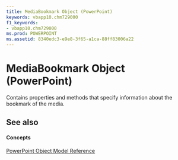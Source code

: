 ```yaml
---
title: MediaBookmark Object (PowerPoint)
keywords: vbapp10.chm729000
f1_keywords:
- vbapp10.chm729000
ms.prod: POWERPOINT
ms.assetid: 8340edc3-e9e8-3f65-a1ca-88ff83006a22
---
```



# MediaBookmark Object (PowerPoint)

Contains properties and methods that specify information about the bookmark of the media.


## See also


#### Concepts


[PowerPoint Object Model Reference](object-model-powerpoint-vba-reference.md)

